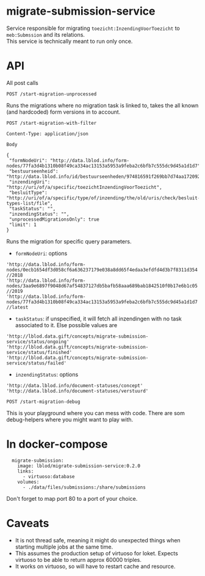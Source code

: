 # migrate-submission-service
Service responsible for migrating `toezicht:InzendingVoorToezicht` to `meb:Submssion` and its relations.\
This service is technically meant to run only once.

# API
All post calls

```
POST /start-migration-unprocessed
```
Runs the migrations where no migration task is linked to, takes the all known (and hardcoded) form versions in to account.

```
POST /start-migration-with-filter

Content-Type: application/json

Body

{
 "formNodeUri": "http://data.lblod.info/form-nodes/77fa3d4b1310b08f49ca334ac13153a5953a9feba2c6bfb7c555dc9d45a1d1d7",
 "bestuurseenheid": "http://data.lblod.info/id/bestuurseenheden/974816591f269bb7d74aa1720922651529f3d3b2a787f5c60b73e5a0384950a4",
 "inzendingUri": "http://uri/of/a/specific/toezichtInzendingVoorToezicht",
 "besluitType": "http://uri/of/a/specific/type/of/inzending/the/old/uris/check/besluit-types-list/file",
 "taskStatus": "",
 "inzendingStatus": "",
 "unprocessedMigrationsOnly": true
 "limit": 1
}
```
Runs the migration for specific query parameters.
- `formNodeUri`: options
```
'http://data.lblod.info/form-nodes/0ecb1654df3d058cf6a636237179e038a8dd65f4edaa3efdfd4d3b7f8311d354'  //2018
'http://data.lblod.info/form-nodes/3aa9e6897f9048d67af54837127db5bafb58aaa689bab1842510f0b17e6b1c05' //2019
'http://data.lblod.info/form-nodes/77fa3d4b1310b08f49ca334ac13153a5953a9feba2c6bfb7c555dc9d45a1d1d7' //latest
```
- `taskStatus`: if unspecified, it will fetch all inzendingen with no task associated to it. Else possible values are
```
'http://lblod.data.gift/concepts/migrate-submission-service/status/ongoing'
'http://lblod.data.gift/concepts/migrate-submission-service/status/finished'
'http://lblod.data.gift/concepts/migrate-submission-service/status/failed'
```
- `inzendingStatus`: options
```
'http://data.lblod.info/document-statuses/concept'
'http://data.lblod.info/document-statuses/verstuurd'
```

```
POST /start-migration-debug
```
This is your playground where you can mess with code. There are som debug-helpers where you might want to play with.

# In docker-compose
```
  migrate-submission:
    image: lblod/migrate-submission-service:0.2.0
    links:
      - virtuoso:database
    volumes:
      - ./data/files/submissions:/share/submissions
```
Don't forget to map port 80  to a port of your choice.

# Caveats
- It is not thread safe, meaning it might do unexpected things when starting multiple jobs at the same time.
- This assumes the production setup of virtuoso for loket. Expects virtuoso to be able to return approx 60000 triples.
- It works on virtuoso, so will have to restart cache and resource.
